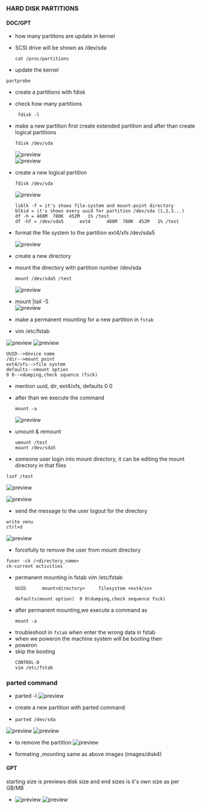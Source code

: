 ### HARD DISK PARTITIONS

#### DOC/GPT

* how many partitons are update in kernel 

* SCSI drive will be shown as /dev/sda
  ```
  cat /proc/partitions
  ```

*  update the kernel

  ```
  partprobe
  ```

* create a partitions with fdisk 

* check how many partitions 
  ```
   fdisk -l
   ```

* make a new partition first create extended partition  and after than create logical partitions 

  ```
  fdisk /dev/sda
  ```
  ![preview](images/disk1.PNG)  
  ![preview](images/disk2.PNG)

* create a new logical partition 

  ```
  fdisk /dev/sda
  ```
  ![preview](images/disk3.PNG)

  ```
  lsblk -f = it's shows file-system and mount-point directory
  blkid = it's shows every uuid for partition /dev/sda (1,2,3...)
  df -h = 488M  780K  452M   1% /test
  df -hT = /dev/sda5      ext4      488M  780K  452M   1% /test
  ```
* format the file system to the partition ext4/xfs /dev/sda5

  ![preview](images/disk4.PNG)

* create a new directory
* mount the directory with partition number /dev/sda 

  ```
  mount /dev/sda5 /test
  ```
  ![preview](images/disk5.PNG)
* mount |tail -5  
  ![preview](images/disk6.PNG) 

* make a permanent mounting for a new partition in  `fstab`

  
*  vim /etc/fstab
  
  ![preview](images/disk7.PNG)
  ![preview](images/disk8.PNG)

  ```
  UUID-->device name
  /dir-->mount point
  ext4/xfs-->file system
  defaults-->mount option
  0 0-->dumping,check squence (fsck)
  ```
* mention uuid, dir, ext4/xfs, defaults 0 0
* after than we execute the command
  ```
  mount -a
  ```
  ![preview](images/disk9.PNG)

* umount & remount
  ```
  umount /test
  mount /dev/sda5
  ```

* someone user login into mount directory, it can be editing the mount directory in that files 
 
 ```
 lsof /test
 ```
  ![preview](images/disk10.PNG)

  ![preview](images/disk12.PNG)

* send the message to the user logout for the directory
 
 ```
 write venu
 ctrl+d
 ```
 ![preview](images/disk11.PNG)

* forcefully to remove the user from mount directory
 ```
 fuser -ck /<directory_name>
 ck-current activities
 ```
* permanent mounting in fstab
  vim /etc/fstab
  ```
  UUID      mount<directory>     filesystem <ext4/xs>  
  
  defaults(mount option)  0 0(dumping,check sequence fsck)

  ```
* after permanent mounting,we execute a command as 
  ```
  mount -a
  ```
* troubleshoot in `fstab` when enter the wrong data in fstab
* when we poweron the machine system will be booting then
* poweron
* skip the booting 
  ```
  CONTROL-D
  vim /etc/fstab
  ```
### parted command 

*  parted -l 
   ![preview](images/disk13.PNG)

* create a new partition with parted command

*  ```
   parted /dev/sda
   ```   
  ![preview](images/disk14.PNG)
  ![preview](images/disk15.PNG)

* to remove the partition 
  ![preview](images/disk16.PNG)

* formating ,mounting same as above images (images/disk4)

####  GPT

  starting size is previews disk size and end  sizes is it's own  size as per GB/MB
*  ![preview](images/disk17.PNG)
   ![preview](images/disk18.PNG)



   
  






  
  
